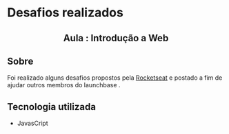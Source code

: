 # Desafios realizados 
 <h2 align = "Center" >
 Aula : Introdução a Web
</h2>

## Sobre 

Foi realizado alguns desafios propostos pela [Rocketseat](https://rocketseat.com.br/) e postado  a fim de ajudar outros membros do launchbase .

## Tecnologia utilizada

- JavasCript




